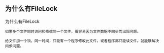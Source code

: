 ## 为什么有FileLock

为什么有FileLock

    如果多个文件同时访问和修改同一个文件，很容易因为文件数据不同步而出现问题。

    给文件加一个锁，同一时间，只能有一个程序修改此文件，或者程序都只能读文件，就能够解决同步问题。































